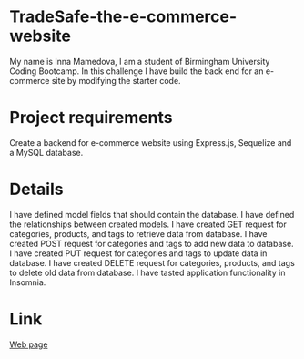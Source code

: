 # TradeSafe-the-e-commerce-website
My name is Inna Mamedova, I am a student of Birmingham University Coding Bootcamp.
In this challenge I have build the back end for an e-commerce site by modifying the starter code.



# Project requirements
Create a backend for e-commerce website using Express.js, Sequelize and a MySQL database.



# Details
I have defined model fields that should contain the database.
I have defined the relationships between created models.
I have created GET request for categories, products, and tags to retrieve data from database.
I have created POST request for categories and tags to add new data to database.
I have created PUT request for categories and tags to update data in database.
I have created DELETE request for categories, products, and tags to delete old data from database.
I have tasted application functionality in Insomnia.



# Link
[Web page](https://warm-stream-19359.herokuapp.com/notes)